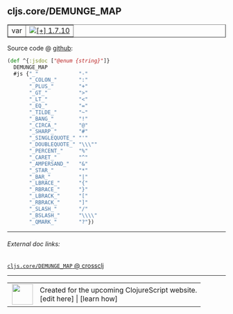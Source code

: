 ## cljs.core/DEMUNGE_MAP



 <table border="1">
<tr>
<td>var</td>
<td><a href="https://github.com/cljsinfo/cljs-api-docs/tree/1.7.10"><img valign="middle" alt="[+] 1.7.10" title="Added in 1.7.10" src="https://img.shields.io/badge/+-1.7.10-lightgrey.svg"></a> </td>
</tr>
</table>









Source code @ [github]():

```clj
(def ^{:jsdoc ["@enum {string}"]}
  DEMUNGE_MAP
  #js {"_"             "-"
       "_COLON_"       ":"
       "_PLUS_"        "+"
       "_GT_"          ">"
       "_LT_"          "<"
       "_EQ_"          "="
       "_TILDE_"       "~"
       "_BANG_"        "!"
       "_CIRCA_"       "@"
       "_SHARP_"       "#"
       "_SINGLEQUOTE_" "'"
       "_DOUBLEQUOTE_" "\\\""
       "_PERCENT_"     "%"
       "_CARET_"       "^"
       "_AMPERSAND_"   "&"
       "_STAR_"        "*"
       "_BAR_"         "|"
       "_LBRACE_"      "{"
       "_RBRACE_"      "}"
       "_LBRACK_"      "["
       "_RBRACK_"      "]"
       "_SLASH_"       "/"
       "_BSLASH_"      "\\\\"
       "_QMARK_"       "?"})
```

<!--
Repo - tag - source tree - lines:

 <pre>

</pre>

-->

---



###### External doc links:

[`cljs.core/DEMUNGE_MAP` @ crossclj](http://crossclj.info/fun/cljs.core.cljs/DEMUNGE_MAP.html)<br>

---

 <table>
<tr><td>
<img valign="middle" align="right" width="48px" src="http://i.imgur.com/Hi20huC.png">
</td><td>
Created for the upcoming ClojureScript website.<br>
[edit here] | [learn how]
</td></tr></table>

[edit here]:https://github.com/cljsinfo/cljs-api-docs/blob/master/cljsdoc/cljs.core/DEMUNGE_MAP.cljsdoc
[learn how]:https://github.com/cljsinfo/cljs-api-docs/wiki/cljsdoc-files

<!--

This information was too distracting to show to readers, but I'll leave it
commented here since it is helpful to:

- pretty-print the data used to generate this document
- and show how to retrieve that data



The API data for this symbol:

```clj
{:ns "cljs.core",
 :name "DEMUNGE_MAP",
 :name-encode "DEMUNGE_MAP",
 :history [["+" "1.7.10"]],
 :type "var",
 :full-name-encode "cljs.core/DEMUNGE_MAP",
 :source {:code "(def ^{:jsdoc [\"@enum {string}\"]}\n  DEMUNGE_MAP\n  #js {\"_\"             \"-\"\n       \"_COLON_\"       \":\"\n       \"_PLUS_\"        \"+\"\n       \"_GT_\"          \">\"\n       \"_LT_\"          \"<\"\n       \"_EQ_\"          \"=\"\n       \"_TILDE_\"       \"~\"\n       \"_BANG_\"        \"!\"\n       \"_CIRCA_\"       \"@\"\n       \"_SHARP_\"       \"#\"\n       \"_SINGLEQUOTE_\" \"'\"\n       \"_DOUBLEQUOTE_\" \"\\\\\\\"\"\n       \"_PERCENT_\"     \"%\"\n       \"_CARET_\"       \"^\"\n       \"_AMPERSAND_\"   \"&\"\n       \"_STAR_\"        \"*\"\n       \"_BAR_\"         \"|\"\n       \"_LBRACE_\"      \"{\"\n       \"_RBRACE_\"      \"}\"\n       \"_LBRACK_\"      \"[\"\n       \"_RBRACK_\"      \"]\"\n       \"_SLASH_\"       \"/\"\n       \"_BSLASH_\"      \"\\\\\\\\\"\n       \"_QMARK_\"       \"?\"})",
          :title "Source code",
          :repo "clojurescript",
          :tag "r1.8.51",
          :filename "src/main/cljs/cljs/core.cljs",
          :lines [310 335],
          :url "https://github.com/clojure/clojurescript/blob/r1.8.51/src/main/cljs/cljs/core.cljs#L310-L335"},
 :full-name "cljs.core/DEMUNGE_MAP",
 :cljsdoc-url "https://github.com/cljsinfo/cljs-api-docs/blob/master/cljsdoc/cljs.core/DEMUNGE_MAP.cljsdoc"}

```

Retrieve the API data for this symbol:

```clj
;; from Clojure REPL
(require '[clojure.edn :as edn])
(-> (slurp "https://raw.githubusercontent.com/cljsinfo/cljs-api-docs/catalog/cljs-api.edn")
    (edn/read-string)
    (get-in [:symbols "cljs.core/DEMUNGE_MAP"]))
```

-->
